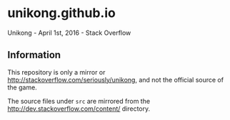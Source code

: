 # unikong.github.io
Unikong - April 1st, 2016 - Stack Overflow


## Information

This repository is only a mirror or http://stackoverflow.com/seriously/unikong, and not the official source of the game.

The source files under `src` are mirrored from the http://dev.stackoverflow.com/content/ directory.
